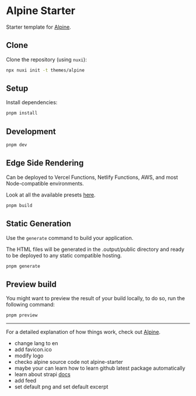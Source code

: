 # Alpine Starter

Starter template for [Alpine](https://alpine.nuxt.space).

## Clone

Clone the repository (using `nuxi`):

```bash
npx nuxi init -t themes/alpine
```

## Setup

Install dependencies:

```bash
pnpm install
```

## Development

```bash
pnpm dev
```

## Edge Side Rendering

Can be deployed to Vercel Functions, Netlify Functions, AWS, and most Node-compatible environments.

Look at all the available presets [here](https://v3.nuxtjs.org/guide/deploy/presets).

```bash
pnpm build
```

## Static Generation

Use the `generate` command to build your application.

The HTML files will be generated in the .output/public directory and ready to be deployed to any static compatible hosting.

```bash
pnpm generate
```

## Preview build

You might want to preview the result of your build locally, to do so, run the following command:

```bash
pnpm preview
```

---

For a detailed explanation of how things work, check out [Alpine](https://alpine.nuxt.space).

- change lang to en
- add favicon.ico
- modify logo
- checko alpine source code not alpine-starter
- maybe your can learn how to learn github latest package automatically
- learn about strapi [docs](https://getstrapi.cn/developer-docs/latest/developer-resources/global-strapi/api-reference.html#strapi-router)
- add feed
- set default png and set default excerpt
